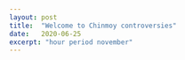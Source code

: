 ```yaml
---
layout: post
title:  "Welcome to Chinmoy controversies"
date:   2020-06-25
excerpt: "hour period november"
---
```

